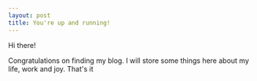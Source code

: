 ```yaml
---
layout: post
title: You're up and running!
---
```


Hi there!

Congratulations on finding my blog. I will store some things here about my life, work and joy. That's it
